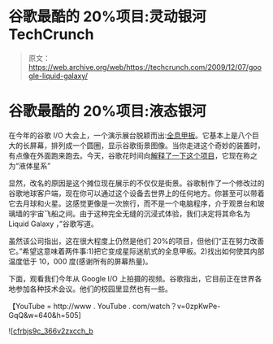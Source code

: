 # 谷歌最酷的 20%项目:灵动银河 TechCrunch

> 原文：<https://web.archive.org/web/https://techcrunch.com/2009/12/07/google-liquid-galaxy/>

# 谷歌最酷的 20%项目:液态银河

在今年的谷歌 I/O 大会上，一个演示展台脱颖而出:[全息甲板](https://web.archive.org/web/20221006131504/http://www.beta.techcrunch.com/2009/05/31/video-inside-the-google-holodeck/)。它基本上是八个巨大的长屏幕，排列成一个圆圈，显示谷歌街景图像。当你走进这个奇妙的装置时，有点像在外面跑来跑去。今天，谷歌花时间向[解释了一下这个项目](https://web.archive.org/web/20221006131504/http://google-latlong.blogspot.com/2009/12/sometimes-eight-screens-are-better-than.html?utm_source=feedburner&utm_medium=feed&utm_campaign=Feed:+blogspot/SbSV+(Google+LatLong))，它现在称之为“液体星系”

显然，改名的原因是这个摊位现在展示的不仅仅是街景。谷歌制作了一个修改过的谷歌地球客户端，现在你可以通过这个设备去世界上的任何地方。你甚至可以带着它去月球和火星。这感觉更像是一次旅行，而不是一个电脑程序，介于观景台和玻璃墙的宇宙飞船之间。由于这种完全无缝的沉浸式体验，我们决定将其命名为 Liquid Galaxy ，”谷歌写道。

虽然该公司指出，这在很大程度上仍然是他们 20%的项目，但他们“正在努力改善它。”希望这意味着两件事:1)把它变成星际迷航式的全息甲板。2)找出如何使其内部温度低于 10，000 度(感谢所有的屏幕热量)。

下面，观看我们今年从 Google I/O 上拍摄的视频。谷歌指出，它目前正在世界各地参加各种技术会议。他们的校园里显然也有一些。

【YouTube = http://www . YouTube . com/watch？v=0zpKwPe-GqQ&w=640&h=505]

![[cfrbjs9c_366v2zxcch_b](img/de5e289f5803a5abde34810a631d9429.png "[cfrbjs9c_366v2zxcch_b")